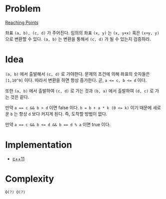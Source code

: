 # Problem

[Reaching Points](https://leetcode.com/problems/reaching-points/)

좌표 `(a, b), (c, d)` 가 주어진다.  임의의 좌표 `(x, y)` 는 `(x, y+x)`
혹은 `(x+y, y)` 으로 변환할 수 있다. `(a, b)` 는 변환을 통해서 `(c,
d)` 가 될 수 있는지 검증하라.

# Idea

`(a, b)` 에서 출발해서 `(c, d)` 로 가야한다.  문제의 조건에 의해
좌표의 숫자들은 `[1,10^9]` 이다.  따라서 변환을 하면 항상 증가한다.
곧, `a <= c, b <= d` 이다.

또한 `(a, b)` 에서 출발하여 `(c, d)` 로 가는 것과 `(b, a)` 에서
출발하여 `(d, c)` 로 가는 것은 같다.

만약 `a == c && b > d` 이면 false 이다.  `b = b + a * k (0 <= k)` 이기
때문에 새로운 `b` 는 항상 `d` 보다 커지게 된다.  즉, 도착할 방법이
없다.

만약 `a == c && b <= d && b == d % a` 이면 true 이다.

# Implementation

* [c++11](a.cpp)

# Complexity

```
O(?) O(?)
```

